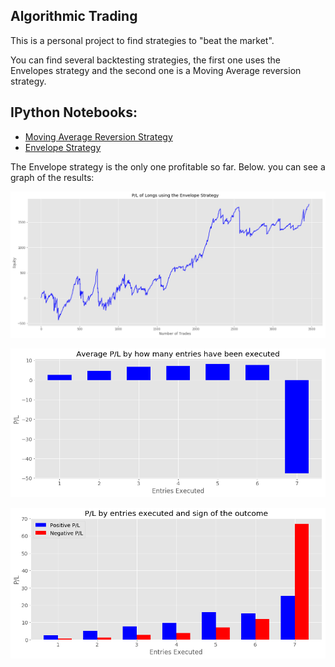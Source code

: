 ## Algorithmic Trading

This is a personal project to find strategies to "beat the market".

You can find several backtesting strategies, the first one uses the Envelopes strategy and the second one is a Moving Average reversion strategy.

## IPython Notebooks:

- [Moving Average Reversion Strategy](https://nbviewer.jupyter.org/github/vorsatti/Algo-Trading/blob/master/21%20vs%2061%20Moving%20Average%20Reversion%20Strategy.ipynb)
- [Envelope Strategy](https://nbviewer.jupyter.org/github/vorsatti/Algo-Trading/blob/master/Backtesting%20Envelopes%20Strategy.ipynb)

The Envelope strategy is the only one profitable so far. Below. you can see a graph of the results:

![Equity Curve](Equity_Curve_Envelopes_Strategy.png)

![Avg P/L by entries](Avg_PL_by_entries.png)

![Avg P/L by entries and sign](Avg_PL_by_entries_and_sign.png)


